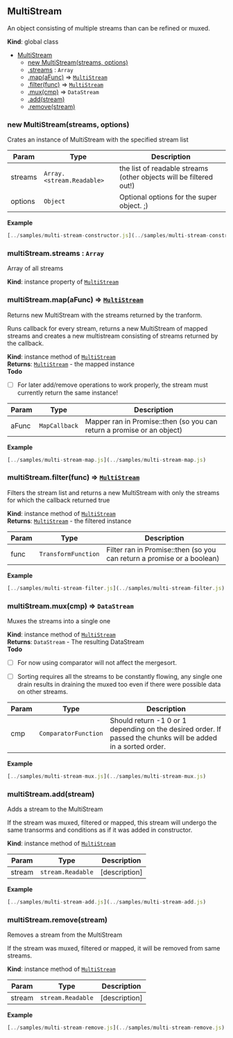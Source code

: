<a name="MultiStream"></a>

## MultiStream
An object consisting of multiple streams than can be refined or muxed.

**Kind**: global class  

* [MultiStream](#MultiStream)
    * [new MultiStream(streams, options)](#new_MultiStream_new)
    * [.streams](#MultiStream+streams) : <code>Array</code>
    * [.map(aFunc)](#MultiStream+map) ⇒ <code>[MultiStream](#MultiStream)</code>
    * [.filter(func)](#MultiStream+filter) ⇒ <code>[MultiStream](#MultiStream)</code>
    * [.mux(cmp)](#MultiStream+mux) ⇒ <code>DataStream</code>
    * [.add(stream)](#MultiStream+add)
    * [.remove(stream)](#MultiStream+remove)

<a name="new_MultiStream_new"></a>

### new MultiStream(streams, options)
Crates an instance of MultiStream with the specified stream list


| Param | Type | Description |
| --- | --- | --- |
| streams | <code>Array.&lt;stream.Readable&gt;</code> | the list of readable streams (other                                     objects will be filtered out!) |
| options | <code>Object</code> | Optional options for the super object. ;) |

**Example**  
```js
[../samples/multi-stream-constructor.js](../samples/multi-stream-constructor.js)
```
<a name="MultiStream+streams"></a>

### multiStream.streams : <code>Array</code>
Array of all streams

**Kind**: instance property of <code>[MultiStream](#MultiStream)</code>  
<a name="MultiStream+map"></a>

### multiStream.map(aFunc) ⇒ <code>[MultiStream](#MultiStream)</code>
Returns new MultiStream with the streams returned by the tranform.Runs callback for every stream, returns a new MultiStream of mappedstreams and creates a new multistream consisting of streams returnedby the callback.

**Kind**: instance method of <code>[MultiStream](#MultiStream)</code>  
**Returns**: <code>[MultiStream](#MultiStream)</code> - the mapped instance  
**Todo**

- [ ] For later add/remove operations to work properly, the stream mustcurrently return the same instance!


| Param | Type | Description |
| --- | --- | --- |
| aFunc | <code>MapCallback</code> | Mapper ran in Promise::then (so you can                                  return a promise or an object) |

**Example**  
```js
[../samples/multi-stream-map.js](../samples/multi-stream-map.js)
```
<a name="MultiStream+filter"></a>

### multiStream.filter(func) ⇒ <code>[MultiStream](#MultiStream)</code>
Filters the stream list and returns a new MultiStream with only thestreams for which the callback returned true

**Kind**: instance method of <code>[MultiStream](#MultiStream)</code>  
**Returns**: <code>[MultiStream](#MultiStream)</code> - the filtered instance  

| Param | Type | Description |
| --- | --- | --- |
| func | <code>TransformFunction</code> | Filter ran in Promise::then (so you can                                  return a promise or a boolean) |

**Example**  
```js
[../samples/multi-stream-filter.js](../samples/multi-stream-filter.js)
```
<a name="MultiStream+mux"></a>

### multiStream.mux(cmp) ⇒ <code>DataStream</code>
Muxes the streams into a single one

**Kind**: instance method of <code>[MultiStream](#MultiStream)</code>  
**Returns**: <code>DataStream</code> - The resulting DataStream  
**Todo**

- [ ] For now using comparator will not affect the mergesort.
- [ ] Sorting requires all the streams to be constantly flowing, any      single one drain results in draining the muxed too even if there      were possible data on other streams.


| Param | Type | Description |
| --- | --- | --- |
| cmp | <code>ComparatorFunction</code> | Should return -1 0 or 1 depending on the                                  desired order. If passed the chunks will                                  be added in a sorted order. |

**Example**  
```js
[../samples/multi-stream-mux.js](../samples/multi-stream-mux.js)
```
<a name="MultiStream+add"></a>

### multiStream.add(stream)
Adds a stream to the MultiStreamIf the stream was muxed, filtered or mapped, this stream will undergo thesame transorms and conditions as if it was added in constructor.

**Kind**: instance method of <code>[MultiStream](#MultiStream)</code>  

| Param | Type | Description |
| --- | --- | --- |
| stream | <code>stream.Readable</code> | [description] |

**Example**  
```js
[../samples/multi-stream-add.js](../samples/multi-stream-add.js)
```
<a name="MultiStream+remove"></a>

### multiStream.remove(stream)
Removes a stream from the MultiStreamIf the stream was muxed, filtered or mapped, it will be removed from samestreams.

**Kind**: instance method of <code>[MultiStream](#MultiStream)</code>  

| Param | Type | Description |
| --- | --- | --- |
| stream | <code>stream.Readable</code> | [description] |

**Example**  
```js
[../samples/multi-stream-remove.js](../samples/multi-stream-remove.js)
```
